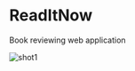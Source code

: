 # ReadItNow
Book reviewing web application

![shot1](https://cloud.githubusercontent.com/assets/17234712/23105604/d7a343d2-f707-11e6-80ee-77cdef8c26f9.png)
